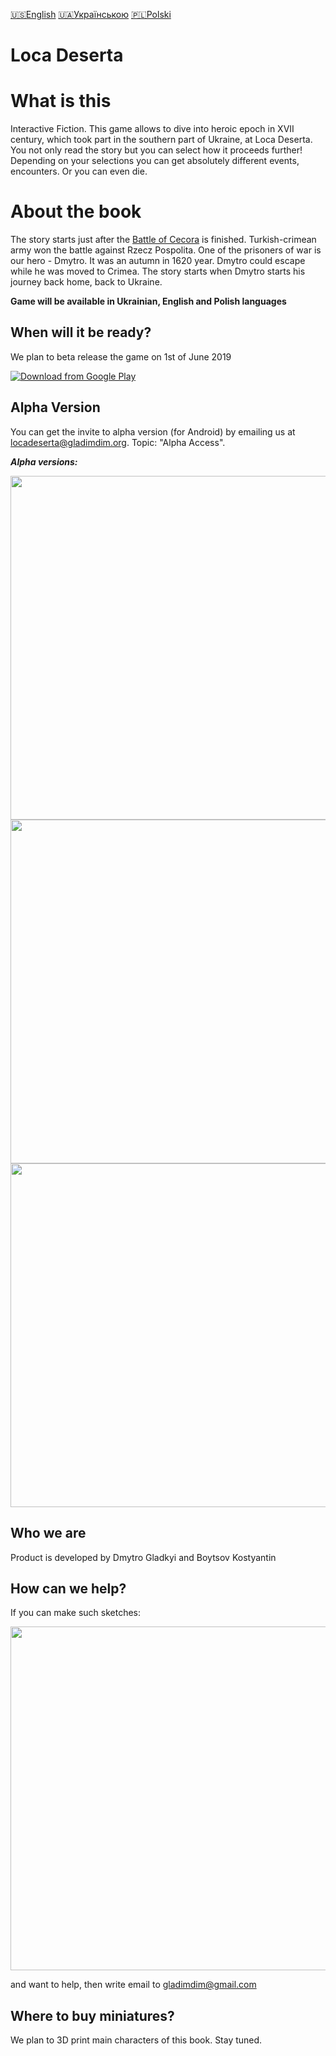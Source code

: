 [🇺🇸English](index_en.md)
[🇺🇦Українською](index.md)
[🇵🇱Polski](index_pl.md)

# Loca Deserta

# What is this

Interactive Fiction. This game allows to dive into heroic epoch in XVII century, which took part in the southern part of Ukraine, at Loca Deserta. You not only read the story but you can select how it proceeds further! Depending on your selections you can get absolutely different events, encounters. Or you can even die.


# About the book

The story starts just after the [Battle of Cecora](https://en.wikipedia.org/wiki/Battle_of_Cecora_(1620)) is finished. Turkish-crimean army won the battle against Rzecz Pospolita. One of the prisoners of war is our hero - Dmytro. It was an autumn in 1620 year. Dmytro could escape while he was moved to Crimea. The story starts when Dmytro starts his journey back home, back to Ukraine.

**Game will be available in Ukrainian, English and Polish languages**

## When will it be ready?

We plan to beta release the game on 1st of June 2019

[![Download from Google Play](https://play.google.com/intl/en_us/badges/images/generic/ua_badge_web_generic.png)](https://play.google.com/apps/testing/gladimdim.locadeserta)

## Alpha Version

You can get the invite to alpha version (for Android) by emailing us at locadeserta@gladimdim.org. Topic: "Alpha Access".

***Alpha versions:***
<p align="center">
  <img src="images/screenshot_landing.jpg" width="550">
  <img src="images/screenshot_story_list.jpg" width="550">
  <img src="images/select_option.jpg" width="550">
</p>

## Who we are

Product is developed by Dmytro Gladkyi and Boytsov Kostyantin

## How can we help?

If you can make such sketches: 

<p align="center">
  <img src="Vesterfeld_example.jpg" width="550">
</p>

and want to help, then write email to gladimdim@gmail.com

## Where to buy miniatures?

We plan to 3D print main characters of this book. Stay tuned.

